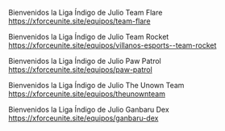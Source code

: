 Bienvenidos la Liga Índigo de Julio Team Flare
https://xforceunite.site/equipos/team-flare

Bienvenidos la Liga Índigo de Julio Team Rocket
https://xforceunite.site/equipos/villanos-esports--team-rocket

Bienvenidos la Liga Índigo de Julio Paw Patrol
https://xforceunite.site/equipos/paw-patrol

Bienvenidos la Liga Índigo de Julio The Unown Team
https://xforceunite.site/equipos/theunownteam

Bienvenidos la Liga Índigo de Julio Ganbaru Dex
https://xforceunite.site/equipos/ganbaru-dex

